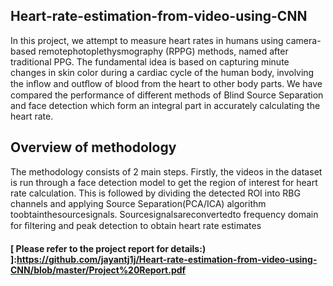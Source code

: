 ## Heart-rate-estimation-from-video-using-CNN
In this project, we attempt to measure heart rates in humans using camera-based remotephotoplethysmography (RPPG) methods, named after traditional PPG. The fundamental idea is based on capturing minute changes in skin color during a cardiac cycle of the human body, involving the inﬂow and outﬂow of blood from the heart to other body parts. We have compared the performance of different methods of Blind Source Separation and face detection which form an integral part in accurately calculating the heart rate.

## Overview of methodology
The methodology consists of 2 main steps. Firstly, the videos in the dataset is run through a face detection model to get the region of interest for heart rate calculation. This is followed by dividing the detected ROI into RBG channels and applying Source Separation(PCA/ICA) algorithm toobtainthesourcesignals. Sourcesignalsareconvertedto frequency domain for ﬁltering and peak detection to obtain heart rate estimates

#### [ Please refer to the project report for details:) ]:https://github.com/jayantj1j/Heart-rate-estimation-from-video-using-CNN/blob/master/Project%20Report.pdf

